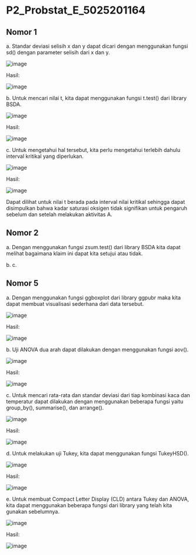 # P2_Probstat_E_5025201164

## Nomor 1
a. Standar deviasi selisih x dan y dapat dicari dengan menggunakan fungsi sd() dengan parameter selisih dari x dan y.

![image](https://user-images.githubusercontent.com/72655301/170871410-be3e4929-06c9-4e52-a10b-5c3fde598a66.png)

Hasil:

![image](https://user-images.githubusercontent.com/72655301/170871415-d7ea5c39-fa9e-489c-acdd-db8bd110c62c.png)

b. Untuk mencari nilai t, kita dapat menggunakan fungsi t.test() dari library BSDA.

![image](https://user-images.githubusercontent.com/72655301/170871609-c85b3e59-60c4-4b02-a96c-9a0b32b5439f.png)

Hasil:

![image](https://user-images.githubusercontent.com/72655301/170871621-789d1586-1cbf-4121-9499-6867b82bf003.png)

c. Untuk mengetahui hal tersebut, kita perlu mengetahui terlebih dahulu interval kritikal yang diperlukan.

![image](https://user-images.githubusercontent.com/72655301/170875887-be5ced40-9584-470d-bb9b-cf8888979d0b.png)

Hasil:

![image](https://user-images.githubusercontent.com/72655301/170875879-143afc38-58d9-47a8-9ad5-38fa74d5c7f4.png)

Dapat dilihat untuk nilai t berada pada interval nilai kritikal sehingga dapat disimpulkan bahwa kadar saturasi oksigen tidak signifikan untuk pengaruh sebelum dan setelah melakukan aktivitas A.

## Nomor 2
a. Dengan menggunakan fungsi zsum.test() dari library BSDA kita dapat melihat bagaimana klaim ini dapat kita setujui atau tidak.


b.
c.

## Nomor 5
a. Dengan menggunakan fungsi ggboxplot dari library ggpubr maka kita dapat membuat visualisasi sederhana dari data tersebut.

![image](https://user-images.githubusercontent.com/72655301/170872800-6c089b7f-09cb-4f08-abb2-627dff100c61.png)

Hasil:

![image](https://user-images.githubusercontent.com/72655301/170872789-ffbb2306-d350-4c1d-9e77-0646efa7fd4d.png)

b. Uji ANOVA dua arah dapat dilakukan dengan menggunakan fungsi aov().

![image](https://user-images.githubusercontent.com/72655301/170874116-41d92d78-bd49-4cc5-97a5-2f37a0dacbd2.png)

Hasil:

![image](https://user-images.githubusercontent.com/72655301/170874127-01a5d8be-9ef7-4da6-ae7b-818fb94a8287.png)

c. Untuk mencari rata-rata dan standar deviasi dari tiap kombinasi kaca dan temperatur dapat dilakukan dengan menggunakan beberapa fungsi yaitu group_by(), summarise(), dan arrange().

![image](https://user-images.githubusercontent.com/72655301/170873907-b4b41430-502f-4fd3-96b9-5cc334d6b36d.png)

Hasil: 

![image](https://user-images.githubusercontent.com/72655301/170873921-0789f7db-e3fc-47b0-b6f5-19c51f2957c0.png)

d. Untuk melakukan uji Tukey, kita dapat menggunakan fungsi TukeyHSD().

![image](https://user-images.githubusercontent.com/72655301/170874103-8f980054-89a9-429b-8dd6-97f32ea30961.png)

Hasil:

![image](https://user-images.githubusercontent.com/72655301/170874083-353d110b-092f-4548-827d-222d9729a256.png)

e. Untuk membuat Compact Letter Display (CLD) antara Tukey dan ANOVA, kita dapat menggunakan beberapa fungsi dari library yang telah kita gunakan sebelumnya.

![image](https://user-images.githubusercontent.com/72655301/170874648-b4018760-6cd4-4801-91da-8d882cbc268c.png)

Hasil:

![image](https://user-images.githubusercontent.com/72655301/170874665-9823c564-6eca-4088-9149-7dcc3fff4c72.png)
